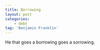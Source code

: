 ```yaml
---
title: Borrowing
layout: post
categories:
    - debt
tag: 'Benjamin Franklin'
---
```


He that goes a borrowing goes a sorrowing.